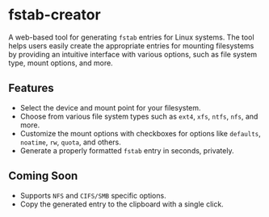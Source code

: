 # fstab-creator

A web-based tool for generating `fstab` entries for Linux systems. The tool helps users easily create the appropriate entries for mounting filesystems by providing an intuitive interface with various options, such as file system type, mount options, and more.

## Features

- Select the device and mount point for your filesystem.
- Choose from various file system types such as `ext4`, `xfs`, `ntfs`, `nfs`, and more.
- Customize the mount options with checkboxes for options like `defaults`, `noatime`, `rw`, `quota`, and others.
- Generate a properly formatted `fstab` entry in seconds, privately.

## Coming Soon
- Supports `NFS` and `CIFS/SMB` specific options.
- Copy the generated entry to the clipboard with a single click.
